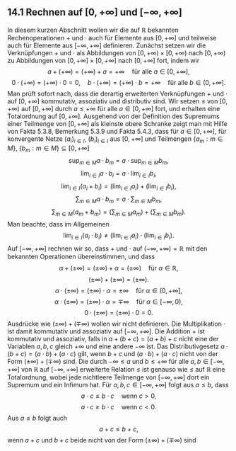 ## 14.1 Rechnen auf $[0, +\infty]$ und $[-\infty, +\infty]$ 

In diesem kurzen Abschnitt wollen wir die auf $\mathbb{R}$ bekannten Rechenoperationen $+$ und $\cdot$ auch für Elemente aus $[0, +\infty]$ und teilweise auch für Elemente aus $[-\infty, +\infty]$ definieren. Zunächst setzen wir die Verknüpfungen $+$ und $\cdot$ als Abbildungen von $[0, +\infty) \times [0, +\infty)$ nach $[0, +\infty)$ zu Abbildungen von $[0, +\infty] \times [0, +\infty]$ nach $[0, +\infty]$ fort, indem wir $$ a + (+\infty) = (+\infty) + a = +\infty \quad \text{für alle } a \in [0, +\infty], $$ $$ 0 \cdot (+\infty) = (+\infty) \cdot 0 = 0, \quad b \cdot (+\infty) = (+\infty) \cdot b = +\infty \quad \text{für alle } b \in (0, +\infty]. $$Man prüft sofort nach, dass die derartig erweiterten Verknüpfungen $+$ und $\cdot$ auf $[0, +\infty]$ kommutativ, assoziativ und distributiv sind. Wir setzen $\leq$ von $[0, +\infty)$ auf $[0, +\infty]$ durch $a \leq +\infty$ für alle $a \in [0, +\infty]$ fort, und erhalten eine Totalordnung auf $[0, +\infty]$. Ausgehend von der Definition des Supremums einer Teilmenge von $[0, +\infty]$ als kleinste obere Schranke zeigt man mit Hilfe von Fakta 5.3.8, Bemerkung 5.3.9 und Fakta 5.4.3, dass für $a \in [0, +\infty]$, für konvergente Netze $(a_i)_{i \in I}$, $(b_i)_{i \in I}$ aus $[0, +\infty]$ und Teilmengen $\{a_m : m \in M\}$, $\{b_m : m \in M\} \subseteq [0, +\infty]$ $$ \sup_{m \in M} a \cdot b_m = a \cdot \sup_{m \in M} b_m, $$ $$ \lim_{i \in I} a \cdot b_i = a \cdot \lim_{i \in I} b_i, $$ $$ \lim_{i \in I} (a_i + b_i) = \left( \lim_{i \in I} a_i \right) + \left( \lim_{i \in I} b_i \right), $$ $$ \sum_{m \in M} a \cdot b_m = a \cdot \sum_{m \in M} b_m, $$ $$ \sum_{m \in M} (a_m + b_m) = \left( \sum_{m \in M} a_m \right) + \left( \sum_{m \in M} b_m \right). $$ Man beachte, dass im Allgemeinen $$ \lim_{i \in I} (a_i \cdot b_i) \neq \left( \lim_{i \in I} a_i \right) \cdot \left( \lim_{i \in I} b_i \right). $$ Auf $[-\infty, +\infty]$ rechnen wir so, dass $+$ und $\cdot$ auf $(-\infty, +\infty) = \mathbb{R}$ mit den bekannten Operationen übereinstimmen, und dass $$ \alpha + (\pm\infty) = (\pm\infty) + \alpha = (\pm\infty) \quad \text{für } \alpha \in \mathbb{R}, $$ $$ (\pm\infty) + (\pm\infty) = (\pm\infty). $$
$$ \alpha \cdot (\pm\infty) = (\pm\infty) \cdot \alpha = \pm\infty \quad \text{für } \alpha \in (0, +\infty], $$ $$ \alpha \cdot (\pm\infty) = (\pm\infty) \cdot \alpha = \mp\infty \quad \text{für } \alpha \in [-\infty, 0), $$ $$ 0 \cdot (\pm\infty) = (\pm\infty) \cdot 0 = 0. $$ Ausdrücke wie $(\pm\infty) + (\mp\infty)$ wollen wir nicht definieren. Die Multiplikation $\cdot$ ist damit kommutativ und assoziativ auf $[-\infty, +\infty]$. Die Addition $+$ ist kommutativ und assoziativ, falls in $a + (b + c) = (a + b) + c$ nicht eine der Variablen $a, b, c$ gleich $+\infty$ und eine andere $-\infty$ ist. Das Distributivgesetz $a \cdot (b + c) = (a \cdot b) + (a \cdot c)$ gilt, wenn $b + c$ und $(a \cdot b) + (a \cdot c)$ nicht von der Form $(\pm\infty) + (\mp\infty)$ sind. Die durch $-\infty \leq a$ und $b \leq +\infty$ für alle $a, b \in [-\infty, +\infty]$ von $\mathbb{R}$ auf $[-\infty, +\infty]$ erweiterte Relation $\leq$ ist genauso wie $\leq$ auf $\mathbb{R}$ eine Totalordnung, wobei jede nichtleere Teilmenge von $[-\infty, +\infty]$ dort ein Supremum und ein Infimum hat. Für $a, b, c \in [-\infty, +\infty]$ folgt aus $a \leq b$, dass $$ a \cdot c \leq b \cdot c \quad \text{wenn } c > 0, $$ $$ a \cdot c \geq b \cdot c \quad \text{wenn } c < 0. $$ Aus $a \leq b$ folgt auch $$ a + c \leq b + c, $$ wenn $a + c$ und $b + c$ beide nicht von der Form $(\pm\infty) + (\mp\infty)$ sind